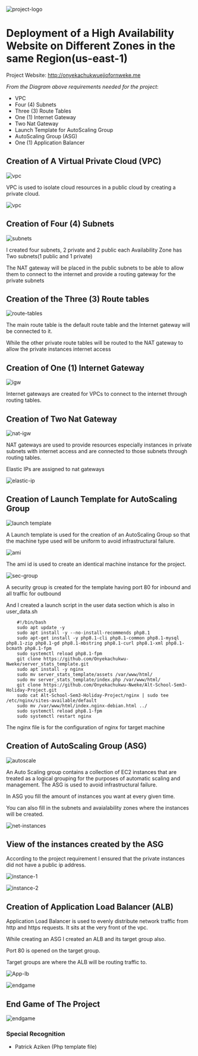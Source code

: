 ![project-logo](/images/AltSchool-Holiday-Sem3.jpeg)

# Deployment of a High Availability Website on Different Zones in the same Region(us-east-1)

Project Website: http://onyekachukwuejiofornweke.me

_From the Diagram above requirements needed for the project_:

- VPC
- Four (4) Subnets
- Three (3) Route Tables
- One (1) Internet Gateway
- Two Nat Gateway
- Launch Template for AutoScaling Group
- AutoScaling Group (ASG)
- One (1) Application Balancer

## Creation of A Virtual Private Cloud (VPC)

![vpc](/images/vpc.png)

VPC is used to isolate cloud resources in a public cloud by creating a private cloud.

![vpc](/images/vpc2.png)

## Creation of Four (4) Subnets 

![subnets](/images/subnet.png)

I created four subnets, 2 private and 2 public each Availability Zone has Two subnets(1 public and 1 private)

The NAT gateway will be placed in the public subnets to be able to allow them to connect to the internet and provide a routing gateway for the private subnets

## Creation of the Three (3) Route tables

![route-tables](/images/routetables.png)

The main route table is the default route table and the Internet gateway will be connected to it.

While the other private route tables will be routed to the NAT gateway to allow the private instances internet access

## Creation of One (1) Internet Gateway

![igw](/images/igw.png)

Internet gateways are created for VPCs to connect to the internet through routing tables.

## Creation of Two Nat Gateway

![nat-igw](/images/nat.png)

NAT gateways are used to provide resources especially instances in private subnets with internet access and are connected to those subnets through routing tables.

Elastic IPs are assigned to nat gateways

![elastic-ip](/images/eip.png)

## Creation of Launch Template for AutoScaling Group

![launch template](/images/launch-temp.png)

A Launch template is used for the creation of an AutoScaling Group so that the machine type used will be uniform to avoid infrastructural failure.

![ami](/images/ami.png)

The ami id is used to create an identical machine instance for the project.

![sec-group](/images/web-sec-group.png)

A security group is created for the template having port 80 for inbound and all traffic for outbound

And I created a launch script in the user data section which is also in user_data.sh

```
    #!/bin/bash
    sudo apt update -y
    sudo apt install -y --no-install-recommends php8.1
    sudo apt-get install -y php8.1-cli php8.1-common php8.1-mysql php8.1-zip php8.1-gd php8.1-mbstring php8.1-curl php8.1-xml php8.1-bcmath php8.1-fpm
    sudo systemctl reload php8.1-fpm
    git clone https://github.com/Onyekachukwu-Nweke/server_stats_template.git
    sudo apt install -y nginx
    sudo mv server_stats_template/assets /var/www/html/
    sudo mv server_stats_template/index.php /var/www/html/
    git clone https://github.com/Onyekachukwu-Nweke/Alt-School-Sem3-Holiday-Project.git
    sudo cat Alt-School-Sem3-Holiday-Project/nginx | sudo tee /etc/nginx/sites-available/default
    sudo mv /var/www/html/index.nginx-debian.html ../
    sudo systemctl reload php8.1-fpm
    sudo systemctl restart nginx
```

The nginx file is for the configuration of nginx for target machine

## Creation of AutoScaling Group (ASG)

![autoscale](/images/asg.png)

An Auto Scaling group contains a collection of EC2 instances that are treated as a logical grouping for the purposes of automatic scaling and management. The ASG is used to avoid infrastructural failure.

In ASG you fill the amount of instances you want at every given time.

You can also fill in the subnets and avaialability zones where the instances will be created.

![net-instances](/images/asg-net.png)


## View of the instances created by the ASG

According to the project requirement I ensured that the private instances did not have a public ip address.

![instance-1](/images/instance-1.png)

![instance-2](/images/instance-2.png)

## Creation of Application Load Balancer (ALB)

Application Load Balancer is used to evenly distribute network traffic from http and https requests. It sits at the very front of the vpc.

While creating an ASG I created an ALB and its target group also.

Port 80 is opened on the target group.

Target groups are where the ALB will be routing traffic to.

![App-lb](images/alb.png)

![endgame](images/endgame.png)

## End Game of The Project

![endgame](images/endgame.png)

### Special Recognition
- Patrick Aziken (Php template file)